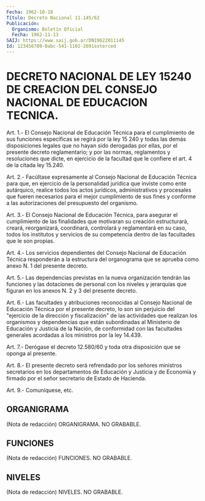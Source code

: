 ```yaml
---
Fecha: 1962-10-18
Título: Decreto Nacional 11.145/62
Publicación:
  Organismo: Boletín Oficial
  Fecha: 1962-11-13
SAIJ: https://www.saij.gob.ar/DN19622011145
Id: 123456789-0abc-541-1102-2691soterced
---
```

# DECRETO NACIONAL DE LEY 15240 DE CREACION DEL CONSEJO NACIONAL DE EDUCACION TECNICA.

<a id="1"></a>
Art.  1.-  El  Consejo  Nacional  de Educación Técnica para el cumplimiento de sus funciones específicas  se  regirá por la ley 15 240  y  todas  las demás disposiciones legales que  no  hayan  sido derogadas por ellas,  por  el presente decreto reglamentario; y por las normas, reglamentos y resoluciones  que  dicte, en ejercicio de la  facultad  que  le confiere el art. 4 de la citada  ley  15.240.

<a id="2"></a>
Art.  2.-  Facúltase  expresamente  al  Consejo  Nacional  de Educación  Técnica  para  que,  en  ejercicio  de  la  personalidad jurídica que inviste como ente autárquico, realice todos  los actos jurídicos, administrativos y procesales que fueren necesarios  para el  mejor cumplimiento de sus fines y conforme a las autorizaciones del presupuesto del organismo.

<a id="3"></a>
Art.  3.-  El  Consejo  Nacional  de  Educación  Técnica, para asegurar  el  cumplimiento  de  las  finalidades  que motivaran  su creación    estructurará,    creará,    reorganizará,   coordinará, controlará  y  reglamentará  en  su  caso,  todos los institutos  y servicios  de su competencia dentro de las facultades  que  le  son propias.

<a id="4"></a>
Art.  4.-  Los  servicios dependientes del Consejo Nacional de Educación Técnica responderán  a  la estructura del organograma que se aprueba como anexo N. 1 del presente decreto.

<a id="5"></a>
Art.  5.-  Las dependencias previstas en la nueva organización tendrán las funciones  y las dotaciones de personal con los niveles y jerarquías que figuran  en  los  anexos  N.  2  y  3 del presente decreto.

<a id="6"></a>
Art.  6.- Las facultades y atribuciones reconocidas al Consejo Nacional de  Educación  Técnica por el presente decreto, lo son sin perjuicio del "ejercicio  de  la  dirección y fiscalización" de las actividades que realizan los organismos  y  dependencias  que están subordinadas  al  Ministerio  de Educación y Justicia de la Nación, de  conformidad  con  las  facultades  generales  acordadas  a  los ministros por la ley 14.439.

<a id="7"></a>
Art. 7.- Derógase el decreto 12.580/60 y toda otra disposición que se oponga al presente.

<a id="8"></a>
Art.  8.-  El presente decreto será refrendado por los señores ministros secretarios  en los departamentos de Educación y Justicia y de Economía y firmado  por  el  señor  secretario  de  Estado  de Hacienda.

<a id="9"></a>
Art. 9.- Comuníquese, etc.

## ORGANIGRAMA

<a id="1"></a>
(Nota de redacción) ORGANIGRAMA. NO GRABABLE.

## FUNCIONES

<a id="1"></a>
(Nota de redacción) FUNCIONES. NO GRABABLE.

## NIVELES

<a id="1"></a>
(Nota de redacción) NIVELES. NO GRABABLE.